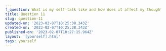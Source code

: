 ```yaml
---
f_question: What is my self-talk like and how does it affect my thoughts and actions?
title: Question 11
slug: question-11
updated-on: '2023-02-07T10:25:38.343Z'
created-on: '2023-02-07T10:25:38.343Z'
published-on: '2023-02-07T10:27:15.964Z'
layout: '[yourself].html'
tags: yourself
---
```




